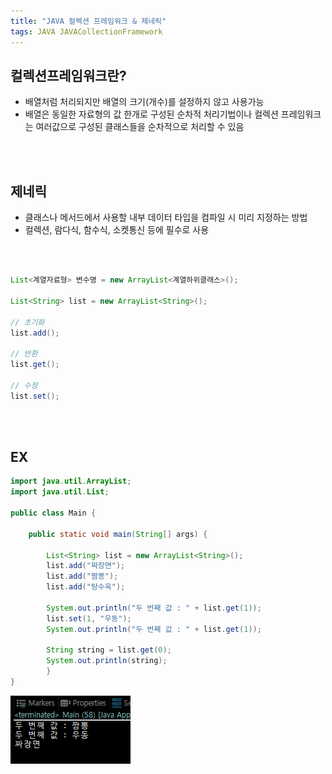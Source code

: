 ```yaml
---
title: "JAVA 컬렉션 프레임워크 & 제네릭"
tags: JAVA JAVACollectionFramework 
---
```



## 컬렉션프레임워크란?
- 배열처럼 처리되지만 배열의 크기(개수)를 설정하지 않고 사용가능
- 배열은 동일한 자료형의 값 한개로 구성된 순차적 처리기법이나 컬렉션 프레임워크는 여러값으로 구성된 클래스들을 순차적으로 처리할 수 있음
<br>
<br>

## 제네릭
- 클래스나 메서드에서 사용할 내부 데이터 타입을 컴파일 시 미리 지정하는 방법
- 컬렉션, 람다식, 함수식, 소켓통신  등에 필수로 사용
<br>
<br>


```java
List<계열자료형> 변수명 = new ArrayList<계열하위클래스>();

List<String> list = new ArrayList<String>();

// 초기화
list.add();

// 반환
list.get();

// 수정
list.set();
```
<br>
<br>

## EX

```java
import java.util.ArrayList;
import java.util.List;

public class Main {

	public static void main(String[] args) {
		
		List<String> list = new ArrayList<String>();
		list.add("짜장면");
		list.add("짬뽕");
		list.add("탕수육");
		
		System.out.println("두 번째 값 : " + list.get(1));
		list.set(1, "우동");
		System.out.println("두 번째 값 : " + list.get(1));
		
		String string = list.get(0); 
		System.out.println(string);		
		}
}
```
![collection](/assets/images/collection.png)